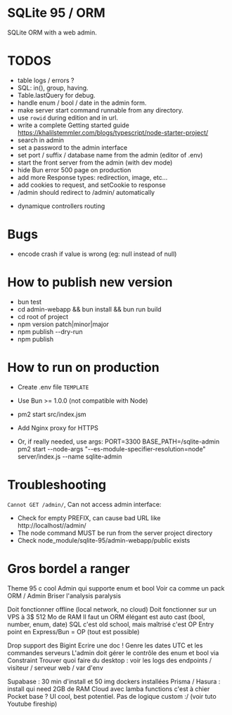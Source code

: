 # SQLite 95 / ORM

SQLite ORM with a web admin.

# TODOS

- table logs / errors ?
- SQL: in(), group, having.
- Table.lastQuery for debug.
- handle enum / bool / date in the admin form.
- make server start command runnable from any directory.
- use `rowid` during edition and in url.
- write a complete Getting started guide https://khalilstemmler.com/blogs/typescript/node-starter-project/
- search in admin
- set a password to the admin interface
- set port / suffix / database name from the admin (editor of .env)
- start the front server from the admin (with dev mode)
- hide Bun error 500 page on production
- add more Response types: redirection, image, etc...
- add cookies to request, and setCookie to response
- /admin should redirect to /admin/ automatically

* dynamique controllers routing

# Bugs

- encode crash if value is wrong (eg: null instead of null)

# How to publish new version

- bun test
- cd admin-webapp && bun install && bun run build
- cd root of project
- npm version patch|minor|major
- npm publish --dry-run
- npm publish

# How to run on production

- Create .env file `TEMPLATE`
- Use Bun >= 1.0.0 (not compatible with Node)
- pm2 start src/index.jsm
- Add Nginx proxy for HTTPS

- Or, if really needed, use args:
  PORT=3300 BASE_PATH=/sqlite-admin pm2 start --node-args "--es-module-specifier-resolution=node" server/index.js --name sqlite-admin

# Troubleshooting

`Cannot GET /admin/`, Can not access admin interface:

- Check for empty PREFIX, can cause bad URL like http://localhost//admin/
- The node command MUST be run from the server project directory
- Check node_module/sqlite-95/admin-webapp/public exists

# Gros bordel a ranger

Theme 95 c cool
Admin qui supporte enum et bool
Voir ca comme un pack ORM / Admin
Briser l'analysis paralysis

Doit fonctionner offline (local network, no cloud)
Doit fonctionner sur un VPS à 3$ 512 Mo de RAM
Il faut un ORM élégant est auto cast (bool, number, enum, date)
SQL c'est old school, mais maîtrisé c'est OP
Entry point en Express/Bun = OP (tout est possible)

Drop support des Bigint
Ecrire une doc ! Genre les dates UTC et les commandes serveurs
L'admin doit gérer le contrôle des enum et bool via Constraint
Trouver quoi faire du desktop : voir les logs des endpoints / visiteur / serveur web / var d'env

Supabase : 30 min d'install et 50 img dockers installées
Prisma / Hasura : install qui need 2GB de RAM
Cloud avec lamba functions c'est à chier
Pocket base ? UI cool, best potentiel. Pas de logique custom :/ (voir tuto Youtube fireship)

